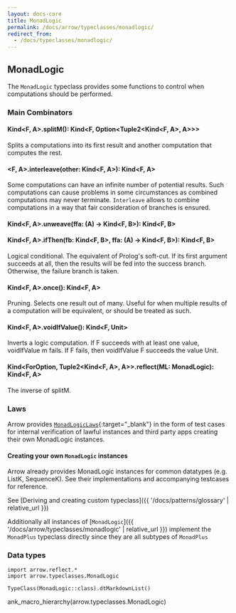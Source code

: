 ```yaml
---
layout: docs-core
title: MonadLogic
permalink: /docs/arrow/typeclasses/monadlogic/
redirect_from:
  - /docs/typeclasses/monadlogic/
---
```


## MonadLogic

The `MonadLogic` typeclass provides some functions to control when computations should be performed.

### Main Combinators

#### Kind<F, A>.splitM(): Kind<F, Option<Tuple2<Kind<F, A>, A>>>

Splits a computations into its first result and another computation that computes the rest.

#### <F, A>.interleave(other: Kind<F, A>): Kind<F, A>

Some computations can have an infinite number of potential results. Such computations can cause problems in 
some circumstances as combined computations may never terminate. `Interleave` allows to combine computations
in a way that fair consideration of branches is ensured.

#### Kind<F, A>.unweave(ffa: (A) -> Kind<F, B>): Kind<F, B>

#### Kind<F, A>.ifThen(fb: Kind<F, B>, ffa: (A) -> Kind<F, B>): Kind<F, B>

Logical conditional. The equivalent of Prolog's soft-cut. If its first argument succeeds at all, 
then the results will be fed into the success branch. Otherwise, the failure branch is taken.

#### Kind<F, A>.once(): Kind<F, A>

Pruning. Selects one result out of many. Useful for when multiple results of a computation will be equivalent, or should be treated as such.

#### Kind<F, A>.voidIfValue(): Kind<F, Unit>

Inverts a logic computation. If F succeeds with at least one value, voidIfValue m fails. If F fails, then voidIfValue F succeeds the value Unit.

#### Kind<ForOption, Tuple2<Kind<F, A>, A>>.reflect(ML: MonadLogic<F>): Kind<F, A>

The inverse of splitM.

### Laws

Arrow provides [`MonadLogicLaws`][tc_laws_source]{:target="_blank"} in the form of test cases for internal verification of lawful instances and third party apps creating their own MonadLogic instances.

#### Creating your own `MonadLogic` instances

Arrow already provides MonadLogic instances for common datatypes (e.g. ListK, SequenceK). See their implementations
and accompanying testcases for reference.

See [Deriving and creating custom typeclass]({{ '/docs/patterns/glossary' | relative_url }})

Additionally all instances of [`MonadLogic`]({{ '/docs/arrow/typeclasses/monadlogic' | relative_url }}) implement the `MonadPlus` typeclass directly
since they are all subtypes of `MonadPlus`

### Data types

```kotlin:ank:replace
import arrow.reflect.*
import arrow.typeclasses.MonadLogic

TypeClass(MonadLogic::class).dtMarkdownList()
```

ank_macro_hierarchy(arrow.typeclasses.MonadLogic)

[tc_source]: https://github.com/arrow-kt/arrow/blob/master/modules/core/arrow-typeclasses/src/main/kotlin/arrow/typeclasses/MonadLogic.kt
[tc_laws_source]: https://github.com/arrow-kt/arrow/blob/master/modules/core/arrow-test/src/main/kotlin/arrow/test/laws/MonadLogicLaws.kt
